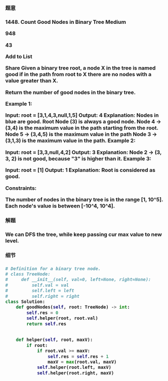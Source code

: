 <h3>题意<h3>
<p>
1448. Count Good Nodes in Binary Tree
Medium

948

43

Add to List

Share
Given a binary tree root, a node X in the tree is named good if in the path from root to X there are no nodes with a value greater than X.

Return the number of good nodes in the binary tree.

 

Example 1:



Input: root = [3,1,4,3,null,1,5]
Output: 4
Explanation: Nodes in blue are good.
Root Node (3) is always a good node.
Node 4 -> (3,4) is the maximum value in the path starting from the root.
Node 5 -> (3,4,5) is the maximum value in the path
Node 3 -> (3,1,3) is the maximum value in the path.
Example 2:



Input: root = [3,3,null,4,2]
Output: 3
Explanation: Node 2 -> (3, 3, 2) is not good, because "3" is higher than it.
Example 3:

Input: root = [1]
Output: 1
Explanation: Root is considered as good.
 

Constraints:

The number of nodes in the binary tree is in the range [1, 10^5].
Each node's value is between [-10^4, 10^4].

<p>




<h3>解题<h3>
<p> 
We can DFS the tree, while keep passing cur max value to new level. 
<p>




<h3>细节<h3>
<p>

<p>


```python
# Definition for a binary tree node.
# class TreeNode:
#     def __init__(self, val=0, left=None, right=None):
#         self.val = val
#         self.left = left
#         self.right = right
class Solution:
    def goodNodes(self, root: TreeNode) -> int:
        self.res = 0
        self.helper(root, root.val)
        return self.res
        

    def helper(self, root, maxV):
        if root:
            if root.val >= maxV:
                self.res = self.res + 1
                maxV = max(root.val, maxV)
            self.helper(root.left, maxV)
            self.helper(root.right, maxV)
    

```
